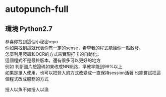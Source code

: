 # autopunch-full

## 環境 Python2.7
恭喜你找到這個小秘密repo  
你如果找到這就代表你有一定的sense，希望我的程式能給你一點啟發。  
怎麼利用爬蟲和OCR的方式來實現打卡的自動化。  
這個程式不是最終版本，還有很多可以更好的地方  
例如 判斷圖片驗證碼如果改成NN網路，準確率能到99%以上  
如果是單人使用，也可以把登入的方式改變成一直保持session活著
也能嘗試把這個程式改成服務的方式  

授人以魚不如授人以漁
